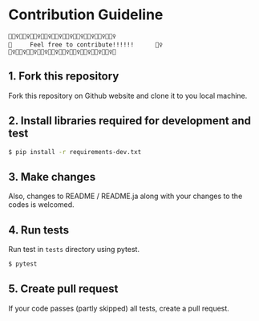 # Contribution Guideline

```
🙏🙇‍♀️🙏🙇‍♀️🙏🙇‍♀️🙏🙇‍♀️🙏🙇‍♀️🙏🙇‍♀️🙏🙇‍♀️🙏🙇‍♀️🙏🙇‍♀️🙏🙇‍♀️
🙏　　　Feel free to contribute!!!!!!　　　 🙇‍♀️
🙇‍♀️🙏🙇‍♀️🙏🙇‍♀️🙏🙇‍♀️🙏🙇‍♀️🙏🙇‍♀️🙏🙇‍♀️🙏🙇‍♀️🙏🙇‍♀️🙏🙇‍♀️🙏
```

## 1. Fork this repository

Fork this repository on Github website and clone it to you local machine.

## 2. Install libraries required for development and test

```bash
$ pip install -r requirements-dev.txt
```

## 3. Make changes

Also, changes to README / README.ja along with your changes to the codes is welcomed.

## 4. Run tests

Run test in `tests` directory using pytest.

```bash
$ pytest
```

## 5. Create pull request

If your code passes (partly skipped) all tests, create a pull request.
